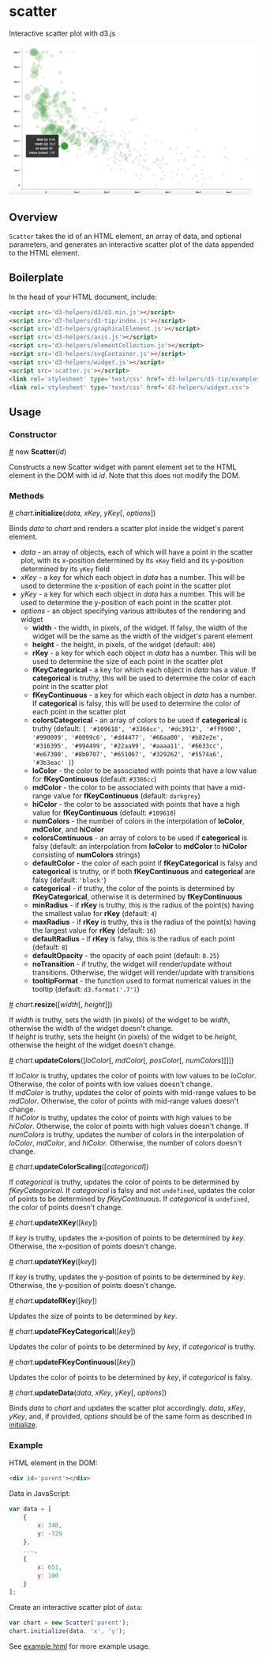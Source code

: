 # scatter
Interactive scatter plot with d3.js

![alt text](https://raw.githubusercontent.com/alexrfling/scatter/master/img/example.png)

## Overview
`Scatter` takes the id of an HTML element, an array of data, and optional parameters, and generates an interactive scatter plot of the data appended to the HTML element.

## Boilerplate
In the head of your HTML document, include:
```html
<script src='d3-helpers/d3/d3.min.js'></script>
<script src='d3-helpers/d3-tip/index.js'></script>
<script src='d3-helpers/graphicalElement.js'></script>
<script src='d3-helpers/axis.js'></script>
<script src='d3-helpers/elementCollection.js'></script>
<script src='d3-helpers/svgContainer.js'></script>
<script src='d3-helpers/widget.js'></script>
<script src='scatter.js'></script>
<link rel='stylesheet' type='text/css' href='d3-helpers/d3-tip/examples/example-styles.css'>
<link rel='stylesheet' type='text/css' href='d3-helpers/widget.css'>
```

## Usage

### Constructor
<a name='constructor' href='#constructor'>#</a> new **Scatter**(_id_)

Constructs a new Scatter widget with parent element set to the HTML element in the DOM with id _id_. Note that this does not modify the DOM.

### Methods
<a name='initialize' href='#initialize'>#</a> _chart_.**initialize**(_data_, _xKey_, _yKey_[, _options_])

Binds _data_ to _chart_ and renders a scatter plot inside the widget's parent element.
* _data_ - an array of objects, each of which will have a point in the scatter plot, with its x-position determined by its `xKey` field and its y-position determined by its `yKey` field
* _xKey_ - a key for which each object in _data_ has a number. This will be used to determine the x-position of each point in the scatter plot
* _yKey_ - a key for which each object in _data_ has a number. This will be used to determine the y-position of each point in the scatter plot
* _options_ - an object specifying various attributes of the rendering and widget
  * **width** - the width, in pixels, of the widget. If falsy, the width of the widget will be the same as the width of the widget's parent element
  * **height** - the height, in pixels, of the widget (default: `400`)
  * **rKey** - a key for which each object in _data_ has a number. This will be used to determine the size of each point in the scatter plot
  * **fKeyCategorical** - a key for which each object in _data_ has a value. If **categorical** is truthy, this will be used to determine the color of each point in the scatter plot
  * **fKeyContinuous** - a key for which each object in _data_ has a number. If **categorical** is falsy, this will be used to determine the color of each point in the scatter plot
  * **colorsCategorical** - an array of colors to be used if **categorical** is truthy (default: `[
      '#109618', '#3366cc', '#dc3912', '#ff9900', '#990099',
      '#0099c6', '#dd4477', '#66aa00', '#b82e2e', '#316395',
      '#994499', '#22aa99', '#aaaa11', '#6633cc', '#e67300',
      '#8b0707', '#651067', '#329262', '#5574a6', '#3b3eac'
  ]`)
  * **loColor** - the color to be associated with points that have a low value for **fKeyContinuous** (default: `#3366cc`)
  * **mdColor** - the color to be associated with points that have a mid-range value for **fKeyContinuous** (default: `darkgrey`)
  * **hiColor** - the color to be associated with points that have a high value for **fKeyContinuous** (default: `#109618`)
  * **numColors** - the number of colors in the interpolation of **loColor**, **mdColor**, and **hiColor**
  * **colorsContinuous** - an array of colors to be used if **categorical** is falsy (default: an interpolation from **loColor** to **mdColor** to **hiColor** consisting of **numColors** strings)
  * **defaultColor** - the color of each point if **fKeyCategorical** is falsy and **categorical** is truthy, or if both **fKeyContinuous** and **categorical** are falsy (default: `'black'`)
  * **categorical** - if truthy, the color of the points is determined by **fKeyCategorical**, otherwise it is determined by **fKeyContinuous**
  * **minRadius** - if **rKey** is truthy, this is the radius of the point(s) having the smallest value for **rKey** (default: `4`)
  * **maxRadius** - if **rKey** is truthy, this is the radius of the point(s) having the largest value for **rKey** (default: `16`)
  * **defaultRadius** - if **rKey** is falsy, this is the radius of each point (default: `8`)
  * **defaultOpacity** - the opacity of each point (default: `0.25`)
  * **noTransition** - if truthy, the widget will render/update without transitions. Otherwise, the widget will render/update with transitions
  * **tooltipFormat** - the function used to format numerical values in the tooltip (default: `d3.format('.7')`)

<a name='resize' href='#resize'>#</a> _chart_.**resize**([_width_[, _height_]])

If _width_ is truthy, sets the width (in pixels) of the widget to be _width_, otherwise the width of the widget doesn't change.  
If _height_ is truthy, sets the height (in pixels) of the widget to be _height_, otherwise the height of the widget doesn't change.

<a name='updateColors' href='#updateColors'>#</a> _chart_.**updateColors**([_loColor_[, _mdColor_[, _posColor_[, _numColors_]]]])

If _loColor_ is truthy, updates the color of points with low values to be _loColor_. Otherwise, the color of points with low values doesn't change.  
If _mdColor_ is truthy, updates the color of points with mid-range values to be _mdColor_. Otherwise, the color of points with mid-range values doesn't change.  
If _hiColor_ is truthy, updates the color of points with high values to be _hiColor_. Otherwise, the color of points with high values doesn't change.
If _numColors_ is truthy, updates the number of colors in the interpolation of _loColor_, _mdColor_, and _hiColor_. Otherwise, the number of colors doesn't change.

<a name='updateColorScaling' href='#updateColorScaling'>#</a> _chart_.**updateColorScaling**([_categorical_])

If _categorical_ is truthy, updates the color of points to be determined by _fKeyCategorical_. If _categorical_ is falsy and not `undefined`, updates the color of points to be determined by _fKeyContinuous_. If _categorical_ is `undefined`, the color of points doesn't change.

<a name='updateXKey' href='#updateXKey'>#</a> _chart_.**updateXKey**([_key_])

If _key_ is truthy, updates the x-position of points to be determined by _key_. Otherwise, the x-position of points doesn't change.

<a name='updateYKey' href='#updateYKey'>#</a> _chart_.**updateYKey**([_key_])

If _key_ is truthy, updates the y-position of points to be determined by _key_. Otherwise, the y-position of points doesn't change.

<a name='updateRKey' href='#updateRKey'>#</a> _chart_.**updateRKey**([_key_])

Updates the size of points to be determined by _key_.

<a name='updateFKeyCategorical' href='#updateFKeyCategorical'>#</a> _chart_.**updateFKeyCategorical**([_key_])

Updates the color of points to be determined by _key_, if _categorical_ is truthy.

<a name='updateFKeyContinuous' href='#updateFKeyContinuous'>#</a> _chart_.**updateFKeyContinuous**([_key_])

Updates the color of points to be determined by _key_, if _categorical_ is falsy.

<a name='updateData' href='#updateData'>#</a> _chart_.**updateData**(_data_, _xKey_, _yKey_[, _options_])

Binds _data_ to _chart_ and updates the scatter plot accordingly. _data_, _xKey_, _yKey_, and, if provided, _options_ should be of the same form as described in <a href='#initialize'>initialize</a>.

### Example
HTML element in the DOM:
```html
<div id='parent'></div>
```
Data in JavaScript:
```js
var data = [
    {
        x: 348,
        y: -729
    },
    ...,
    {
        x: 651,
        y: 100
    }
];
```
Create an interactive scatter plot of `data`:
```js
var chart = new Scatter('parent');
chart.initialize(data, 'x', 'y');
```
See <a href='https://github.com/alexrfling/scatter/blob/master/example.html'>example.html</a> for more example usage.
